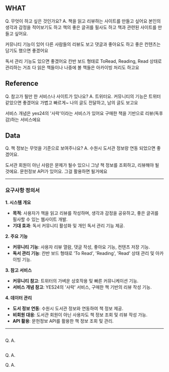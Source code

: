 
## WHAT
Q. 무엇이 하고 싶은 것인가요?
A. 책을 읽고 리뷰하는 사이트를 만들고 싶어요
본인의 생각과 감정을 적어보기도 하고
책의 좋은 글귀를 필사도 하고
책과 관련된 사이트를 만들고 싶어요.

커뮤니티 기능이 있어 다른 사람들의 리뷰도 보고
댓글과 좋아요도 하고
좋은 컨텐츠는 담기도 했으면 좋겠어요

독서 관리 기능도 있으면 좋겠어요
칸반 보드 형태로 ToRead, Reading, Read 상태로 관리하는 거죠
다 읽은 책들이나 나중에 볼 책들은 아카이빙 처리도 하고요

## Reference
Q. 참고가 될만 한 서비스나 사이트가 있나요?
A. 트위터요. 커뮤니티의 기능은 트위터 같았으면 좋겠어요
가볍고 빠르게~ 나의 글도 전달하고, 남의 글도 보고요

서비스 개념은 yes24의 '사락'이라는 서비스가 있어요
구매한 책을 기반으로 리뷰(독후감)하는 서비스에요

## Data
Q. 책 정보는 무엇을 기준으로 보여주나요?
A. 수원시 도서관 정보랑 연동 되었으면 좋겠어요.

도서관 회원이 아닌 사람은 문제가 될수 있으니
그냥 책 정보를 조회하고, 리뷰해야 될 것에요.
문헌정보 API가 있어요. 그걸 활용하면 될거에요


---

### 요구사항 정의서

**1. 시스템 개요**
- **목적**: 사용자가 책을 읽고 리뷰를 작성하며, 생각과 감정을 공유하고, 좋은 글귀를 필사할 수 있는 웹사이트 개발.
- **기대 효과**: 독서 커뮤니티 활성화 및 개인 독서 관리 기능 제공.

**2. 주요 기능**
- **커뮤니티 기능**: 사용자 리뷰 열람, 댓글 작성, 좋아요 기능, 컨텐츠 저장 기능.
- **독서 관리 기능**: 칸반 보드 형태로 'To Read', 'Reading', 'Read' 상태 관리 및 아카이빙 기능.

**3. 참고 서비스**
- **커뮤니티 참고**: 트위터의 가벼운 상호작용 및 빠른 커뮤니케이션 기능.
- **서비스 개념 참고**: YES24의 '사락' 서비스, 구매한 책 기반의 리뷰 작성 기능.

**4. 데이터 관리**
- **도서 정보 연동**: 수원시 도서관 정보와 연동하여 책 정보 제공.
- **비회원 대응**: 도서관 회원이 아닌 사용자도 책 정보 조회 및 리뷰 작성 가능.
- **API 활용**: 문헌정보 API를 활용한 책 정보 조회 및 관리.

---

## 
Q.
A.

## 
Q.
A.


Q.
A.
